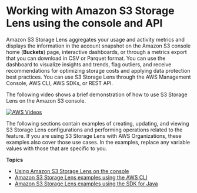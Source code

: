 # Working with Amazon S3 Storage Lens using the console and API<a name="S3LensExamples"></a>

Amazon S3 Storage Lens aggregates your usage and activity metrics and displays the information in the account snapshot on the Amazon S3 console home \(**Buckets**\) page, interactive dashboards, or through a metrics export that you can download in CSV or Parquet format\. You can use the dashboard to visualize insights and trends, flag outliers, and receive recommendations for optimizing storage costs and applying data protection best practices\. You can use S3 Storage Lens through the AWS Management Console, AWS CLI, AWS SDKs, or REST API\. 

The following video shows a brief demonstration of how to use S3 Storage Lens on the Amazon S3 console\.

[![AWS Videos](http://img.youtube.com/vi/https://www.youtube.com/embed/TNmZEvwFiOA/0.jpg)](http://www.youtube.com/watch?v=https://www.youtube.com/embed/TNmZEvwFiOA)

The following sections contain examples of creating, updating, and viewing S3 Storage Lens configurations and performing operations related to the feature\. If you are using S3 Storage Lens with AWS Organizations, these examples also cover those use cases\. In the examples, replace any variable values with those that are specific to you\.

**Topics**
+ [Using Amazon S3 Storage Lens on the console](storage_lens_console.md)
+ [Amazon S3 Storage Lens examples using the AWS CLI](S3LensCLIExamples.md)
+ [Amazon S3 Storage Lens examples using the SDK for Java](S3LensJavaExamples.md)